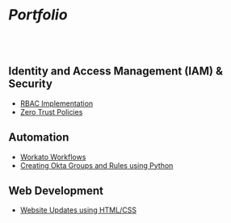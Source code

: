 # *Portfolio*

<br>
<br>

## Identity and Access Management (IAM) & Security
- [RBAC Implementation](Projects/RBAC/rbac-okta.md)
- [Zero Trust Policies](Projects/Zero_Trust/zero-trust.md)

## Automation
- [Workato Workflows](Projects/Workflow_Automation/Workato/automation.md)
- [Creating Okta Groups and Rules using Python](Projects/Workflow_Automation/Python/okta_groups_create_w_rules.py)

## Web Development
- [Website Updates using HTML/CSS](Projects/Web_Development/html_css.md)